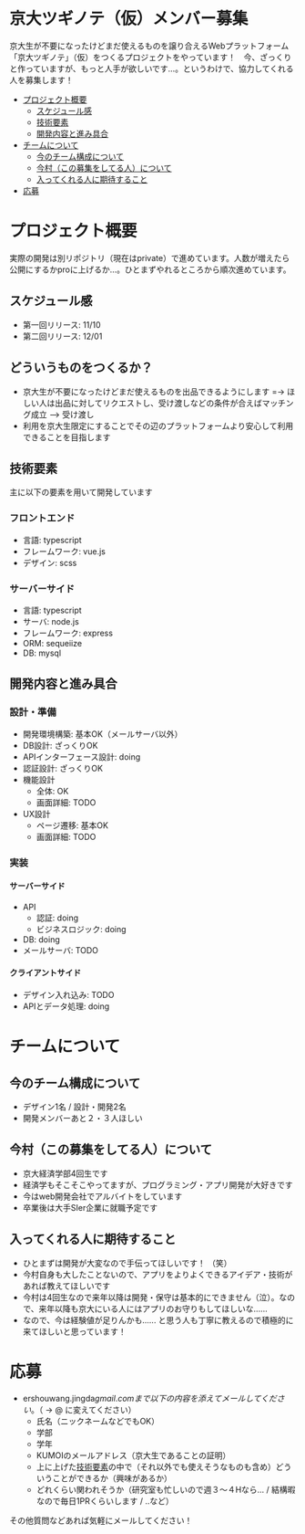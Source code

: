 # 京大ツギノテ（仮）メンバー募集
京大生が不要になったけどまだ使えるものを譲り合えるWebプラットフォーム「京大ツギノテ」（仮）をつくるプロジェクトをやっています！　今、ざっくりと作っていますが、もっと人手が欲しいです…。というわけで、協力してくれる人を募集します！

- [プロジェクト概要](https://github.com/AtsukiImamura/kyodai-second-hand-member-wanted/blob/master/README.md#%E3%83%97%E3%83%AD%E3%82%B8%E3%82%A7%E3%82%AF%E3%83%88%E6%A6%82%E8%A6%81)
  - [スケジュール感](https://github.com/AtsukiImamura/kyodai-second-hand-member-wanted/blob/master/README.md#スケジュール感)
  - [技術要素](https://github.com/AtsukiImamura/kyodai-second-hand-member-wanted/blob/master/README.md#技術要素)
  - [開発内容と進み具合](https://github.com/AtsukiImamura/kyodai-second-hand-member-wanted/blob/master/README.md#開発内容と進み具合)
- [チームについて](https://github.com/AtsukiImamura/kyodai-second-hand-member-wanted/blob/master/README.md#チームについて)
  - [今のチーム構成について](https://github.com/AtsukiImamura/kyodai-second-hand-member-wanted/blob/master/README.md#今のチーム構成について)
  - [今村（この募集をしてる人）について](https://github.com/AtsukiImamura/kyodai-second-hand-member-wanted/blob/master/README.md#今村（この募集をしてる人）について)
  - [入ってくれる人に期待すること](https://github.com/AtsukiImamura/kyodai-second-hand-member-wanted/blob/master/README.md#入ってくれる人に期待すること)
- [応募](https://github.com/AtsukiImamura/kyodai-second-hand-member-wanted/blob/master/README.md#応募)

# プロジェクト概要
実際の開発は別リポジトリ（現在はprivate）で進めています。人数が増えたら公開にするかproに上げるか...。ひとまずやれるところから順次進めています。

## スケジュール感
- 第一回リリース: 11/10
- 第二回リリース: 12/01

## どういうものをつくるか？
- 京大生が不要になったけどまだ使えるものを出品できるようにします
=-> ほしい人は出品に対してリクエストし、受け渡しなどの条件が合えばマッチング成立
--> 受け渡し
- 利用を京大生限定にすることでその辺のプラットフォームより安心して利用できることを目指します

## 技術要素
主に以下の要素を用いて開発しています
### フロントエンド
- 言語: typescript
- フレームワーク: vue.js
- デザイン: scss

### サーバーサイド
- 言語: typescript
- サーバ: node.js
- フレームワーク: express
- ORM: sequeiize
- DB: mysql


## 開発内容と進み具合
### 設計・準備
- 開発環境構築: 基本OK（メールサーバ以外）
- DB設計: ざっくりOK
- APIインターフェース設計: doing
- 認証設計: ざっくりOK
- 機能設計
  - 全体: OK
  - 画面詳細: TODO
- UX設計
  - ページ遷移: 基本OK
  - 画面詳細: TODO

### 実装
#### サーバーサイド
- API
  - 認証: doing
  - ビジネスロジック: doing
- DB: doing
- メールサーバ: TODO
#### クライアントサイド
- デザイン入れ込み: TODO
- APIとデータ処理: doing


# チームについて
## 今のチーム構成について
- デザイン1名 / 設計・開発2名
- 開発メンバーあと２・３人ほしい

## 今村（この募集をしてる人）について
- 京大経済学部4回生です
- 経済学もそこそこやってますが、プログラミング・アプリ開発が大好きです
- 今はweb開発会社でアルバイトをしています
- 卒業後は大手SIer企業に就職予定です

## 入ってくれる人に期待すること
- ひとまずは開発が大変なので手伝ってほしいです！ （笑）
- 今村自身も大したことないので、アプリをよりよくできるアイデア・技術があれば教えてほしいです
- 今村は4回生なので来年以降は開発・保守は基本的にできません（泣）。なので、来年以降も京大にいる人にはアプリのお守りもしてほしいな......
- なので、今は経験値が足りんかも...... と思う人も丁寧に教えるので積極的に来てほしいと思っています！


# 応募
- ershouwang.jingda$gmail.com　まで以下の内容を添えてメールしてください。（$ -> @ に変えてください）
  - 氏名（ニックネームなどでもOK）
  - 学部
  - 学年
  - KUMOIのメールアドレス（京大生であることの証明）
  - 上に上げた[技術要素](https://github.com/AtsukiImamura/kyodai-second-hand-member-wanted/blob/master/README.md#技術要素)の中で（それ以外でも使えそうなものも含め）どういうことができるか（興味があるか）
  - どれくらい関われそうか（研究室も忙しいので週３～４Hなら... / 結構暇なので毎日1PRくらいします / ..など）
  
その他質問などあれば気軽にメールしてください！
  
